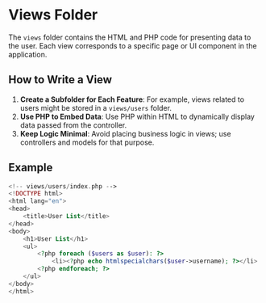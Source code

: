 # Views Folder
The `views` folder contains the HTML and PHP code for presenting data to the user. Each view corresponds to a specific page or UI component in the application.

## How to Write a View
1. **Create a Subfolder for Each Feature**: For example, views related to users might be stored in a `views/users` folder.
2. **Use PHP to Embed Data**: Use PHP within HTML to dynamically display data passed from the controller.
3. **Keep Logic Minimal**: Avoid placing business logic in views; use controllers and models for that purpose.

## Example
```php
<!-- views/users/index.php -->
<!DOCTYPE html>
<html lang="en">
<head>
    <title>User List</title>
</head>
<body>
    <h1>User List</h1>
    <ul>
        <?php foreach ($users as $user): ?>
            <li><?php echo htmlspecialchars($user->username); ?></li>
        <?php endforeach; ?>
    </ul>
</body>
</html>
```